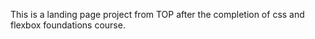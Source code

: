 This is a landing page project from TOP after the completion of css and flexbox foundations course.
